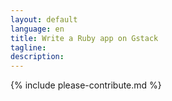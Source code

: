 ```yaml
---
layout: default
language: en
title: Write a Ruby app on Gstack
tagline:
description:
---
```


{% include please-contribute.md %}
